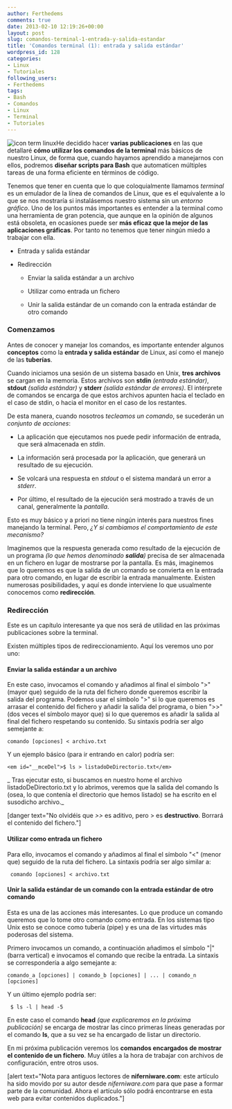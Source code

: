 ```yaml
---
author: Ferthedems
comments: true
date: 2013-02-10 12:19:26+00:00
layout: post
slug: comandos-terminal-1-entrada-y-salida-estandar
title: 'Comandos terminal (1): entrada y salida estándar'
wordpress_id: 128
categories:
- Linux
- Tutoriales
following_users:
- Ferthedems
tags:
- Bash
- Comandos
- Linux
- Terminal
- Tutoriales
---
```


![icon term linux](http://www.univunix.com/wp-content/uploads/terminal_icon-150x150.jpg)He decidido hacer **varias publicaciones** en las que detallaré **cómo utilizar los comandos de la terminal** más básicos de nuestro Linux, de forma que, cuando hayamos aprendido a manejarnos con ellos, podremos **diseñar scripts para Bash** que automaticen múltiples tareas de una forma eficiente en términos de código.




Tenemos que tener en cuenta que lo que coloquialmente llamamos _terminal_ es un emulador de la línea de comandos de Linux, que es el equivalente a lo que se nos mostraría si instalásemos nuestro sistema sin un _entorno gráfico_. Uno de los puntos más importantes es entender a la terminal como una herramienta de gran potencia, que aunque en la opinión de algunos está obsoleta, en ocasiones puede ser **más eficaz que la mejor de las aplicaciones gráficas**. Por tanto no tenemos que tener ningún miedo a trabajar con ella.






	
  * Entrada y salida estándar

	
  * Redirección

	
    * Enviar la salida estándar a un archivo

	
    * Utilizar como entrada un fichero

	
    * Unir la salida estándar de un comando con la entrada estándar de otro comando







### Comenzamos




Antes de conocer y manejar los comandos, es importante entender algunos **conceptos** como la **entrada y salida estándar** de Linux, así como el manejo de las **tuberías**.




Cuando iniciamos una sesión de un sistema basado en Unix, **tres archivos** se cargan en la memoria. Estos archivos son **stdin** _(entrada estándar)_, **stdout** _(salida estándar)_ y **stderr** _(salida estándar de errores)_. El intérprete de comandos se encarga de que estos archivos apunten hacia el teclado en el caso de stdin, o hacia el monitor en el caso de los restantes.




De esta manera, cuando nosotros _tecleamos un comando_, se sucederán un _conjunto de acciones_:






	
  * La aplicación que ejecutamos nos puede pedir información de entrada, que será almacenada en _stdin_.

	
  * La información será procesada por la aplicación, que generará un resultado de su ejecución.

	
  * Se volcará una respuesta en _stdout_ o el sistema mandará un error a _stderr_.

	
  * Por último, el resultado de la ejecución será mostrado a través de un canal, generalmente la _pantalla_.




Esto es muy básico y a priori no tiene ningún interés para nuestros fines manejando la terminal. Pero, _¿Y si cambiamos el comportamiento de este mecanismo?_




Imaginemos que la respuesta generada como resultado de la ejecución de un programa _(lo que hemos denominado **salida**)_ precisa de ser almacenada en un fichero en lugar de mostrarse por la pantalla. Es más, imaginemos que lo queremos es que la salida de un comando se convierta en la entrada para otro comando, en lugar de escribir la entrada manualmente. Existen numerosas posibilidades, y aquí es donde interviene lo que usualmente conocemos como **redirección**.





### Redirección




Este es un capítulo interesante ya que nos será de utilidad en las próximas publicaciones sobre la terminal.




Existen múltiples tipos de redireccionamiento. Aquí los veremos uno por uno:





#### Enviar la salida estándar a un archivo




En este caso, invocamos el comando y añadimos al final el símbolo ">" (mayor que) seguido de la ruta del fichero donde queremos escribir la salida del programa. Podemos usar el símbolo ">" si lo que queremos es arrasar el contenido del fichero y añadir la salida del programa, o bien ">>" (dos veces el símbolo mayor que) si lo que queremos es añadir la salida al final del fichero respetando su contenido. Su sintaxis podría ser algo semejante a:




    
    comando [opciones] < archivo.txt




Y un ejemplo básico (para ir entrando en calor) podría ser:




    
    <em id="__mceDel">$ ls > listadoDeDirectorio.txt</em>




_ Tras ejecutar esto, si buscamos en nuestro home el archivo listadoDeDirectorio.txt y lo abrimos, veremos que la salida del comando ls (osea, lo que contenía el directorio que hemos listado) se ha escrito en el susodicho archivo._




[danger text="No olvidéis que _>>_ es aditivo, pero > es **destructivo**. Borrará el contenido del fichero."]





#### Utilizar como entrada un fichero




Para ello, invocamos el comando y añadimos al final el símbolo "<" (menor que) seguido de la ruta del fichero. La sintaxis podría ser algo similar a:




    
     comando [opciones] < archivo.txt




#### Unir la salida estándar de un comando con la entrada estándar de otro comando




Esta es una de las acciones más interesantes. Lo que produce un comando queremos que lo tome otro comando como entrada. En los sistemas tipo Unix esto se conoce como tubería (pipe) y es una de las virtudes más poderosas del sistema.




Primero invocamos un comando, a continuación añadimos el símbolo "|" (barra vertical) e invocamos el comando que recibe la entrada. La sintaxis se correspondería a algo semejante a:




    
    comando_a [opciones] | comando_b [opciones] | ... | comando_n [opciones]




Y un último ejemplo podría ser:




    
     $ ls -l | head -5




En este caso el comando **head** _(que explicaremos en la próxima publicación)_ se encarga de mostrar las cinco primeras líneas generadas por el comando **ls**, que a su vez se ha encargado de listar un directorio.




En mi próxima publicación veremos los **comandos encargados de mostrar el contenido de un fichero**. Muy útiles a la hora de trabajar con archivos de configuración, entre otros usos.




[alert text="Nota para antiguos lectores de **niferniware.com**: este artículo ha sido movido por su autor desde _niferniware.com_ para que pase a formar parte de la comunidad. Ahora el artículo sólo podrá encontrarse en esta web para evitar contenidos duplicados."]
